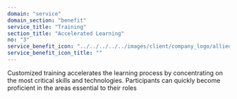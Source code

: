 ```yaml
---
domain: "service"
domain_section: "benefit"
service_title: "Training"
section_title: "Accelerated Learning"
no: "3"
service_benefit_icon: "../../../../../images/client/company_logo/allied-marketing.png"
service_benefit_icon_title: ""
---
```


Customized training accelerates the learning process by concentrating on the most critical skills and technologies. Participants can quickly become proficient in the areas essential to their roles
